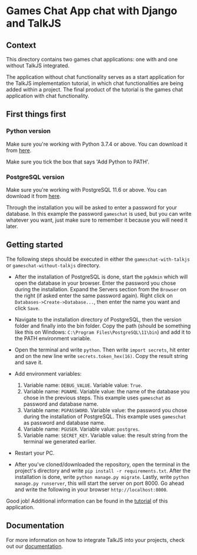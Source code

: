 # Games Chat App chat with Django and TalkJS

## Context
This directory contains two games chat applications: one with and one without TalkJS integrated.

The application without chat functionality serves as a start application for the TalkJS implementation tutorial, in which chat functionalities are being added within a project. The final product of the tutorial is the games chat application with chat functionality. 

## First things first

### Python version
Make sure you're working with Python 3.7.4 or above.
You can download it from [here](https://www.python.org/).

Make sure you tick the box that says 'Add Python to PATH'.

### PostgreSQL version
Make sure you're working with PostgreSQL 11.6 or above.
You can download it from [here](https://www.enterprisedb.com/downloads/postgres-postgresql-downloads).

Through the installation you will be asked to enter a password for your database. In this example the password `gameschat` is used, but you can write whatever you want, just make sure to remember it because you will need it later. 

## Getting started
The following steps should be executed in either the ```gameschat-with-talkjs``` or ```gameschat-without-talkjs``` directory.

- After the installation of PostgreSQL is done, start the `pgAdmin` which will open the database in your browser. Enter the password you chose during the installation. Expand the Servers section from the `Browser` on the right (if asked enter the same password again). Right click on `Databases->Create->Database...`, then enter the name you want and click `Save`.

- Navigate to the installation directory of PostgreSQL, then the version folder and finally into the bin folder. Copy the path (should be something like this on Windows: `C:\Program Files\PostgreSQL\11\bin`) and add it to the PATH environment variable.

- Open the terminal and write `python`. Then write `import secrets`, hit enter and on the new line write `secrets.token_hex(16)`. Copy the result string and save it.

- Add environment variables:
    1. Variable name: `DEBUG_VALUE`. Variable value: `True`.
    2. Variable name: `PGNAME`. Variable value: the name of the database you chose in the previous steps. This example uses `gameschat` as password and database name.
    3. Variable name: `PGPASSWORD`. Variable value: the password you chose during the installation of PostgreSQL. This example uses `gameschat` as password and database name.
    4. Variable name: `PGUSER`. Variable value: `postgres`.
    5. Variable name: `SECRET_KEY`. Variable value: the result string from the terminal we generated earlier.

- Restart your PC.

- After you've cloned/downloaded the repository, open the terminal in the project's directory and write `pip install -r requirements.txt`. After the installation is done, write `python manage.py migrate`. Lastly, write `python manage.py runserver`, this will start the server on port 8000. Go ahead and write the following in your browser `http://localhost:8000`.

Good job! Additional information can be found in the [tutorial](https://talkjs.com/tutorials/article/how-to-add-direct-messaging-to-a-discussion-forum-with-django-and-talkjs/) of this application.

## Documentation
For more information on how to integrate TalkJS into your projects, check out our [documentation](https://talkjs.com/docs/?ref=gh-example-readme).
